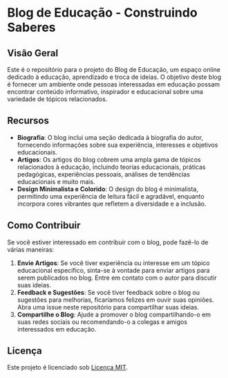 # Blog de Educação - Construindo Saberes

## Visão Geral

Este é o repositório para o projeto do Blog de Educação, um espaço online dedicado à educação, aprendizado e troca de ideias. O objetivo deste blog é fornecer um ambiente onde pessoas interessadas em educação possam encontrar conteúdo informativo, inspirador e educacional sobre uma variedade de tópicos relacionados.

## Recursos

- **Biografia**: O blog inclui uma seção dedicada à biografia do autor, fornecendo informações sobre sua experiência, interesses e objetivos educacionais.
- **Artigos**: Os artigos do blog cobrem uma ampla gama de tópicos relacionados à educação, incluindo teorias educacionais, práticas pedagógicas, experiências pessoais, análises de tendências educacionais e muito mais.
- **Design Minimalista e Colorido**: O design do blog é minimalista, permitindo uma experiência de leitura fácil e agradável, enquanto incorpora cores vibrantes que refletem a diversidade e a inclusão.

## Como Contribuir

Se você estiver interessado em contribuir com o blog, pode fazê-lo de várias maneiras:

1. **Envie Artigos**: Se você tiver experiência ou interesse em um tópico educacional específico, sinta-se à vontade para enviar artigos para serem publicados no blog. Entre em contato com o autor para discutir suas ideias.
2. **Feedback e Sugestões**: Se você tiver feedback sobre o blog ou sugestões para melhorias, ficaríamos felizes em ouvir suas opiniões. Abra uma issue neste repositório para compartilhar suas ideias.
3. **Compartilhe o Blog**: Ajude a promover o blog compartilhando-o em suas redes sociais ou recomendando-o a colegas e amigos interessados em educação.

## Licença

Este projeto é licenciado sob [Licença MIT](LICENSE).
